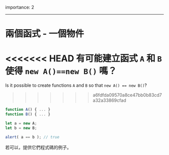 importance: 2

---

# 兩個函式 - 一個物件

<<<<<<< HEAD
有可能建立函式 `A` 和 `B` 使得 `new A()==new B()` 嗎？
=======
Is it possible to create functions `A` and `B` so that `new A() == new B()`?
>>>>>>> a6fdfda09570a8ce47bb0b83cd7a32a33869cfad

```js no-beautify
function A() { ... }
function B() { ... }

let a = new A;
let b = new B;

alert( a == b ); // true
```

若可以，提供它們程式碼的例子。

